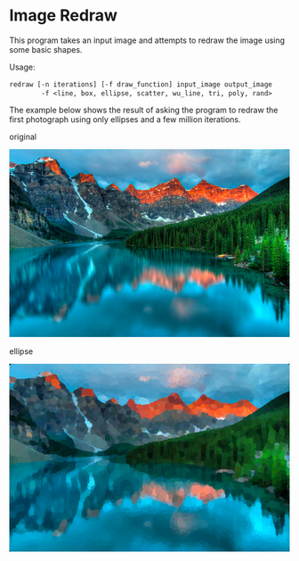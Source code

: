 # Image Redraw

This program takes an input image and attempts to redraw the image using some basic shapes. 

Usage:
```
redraw [-n iterations] [-f draw_function] input_image output_image
        -f <line, box, ellipse, scatter, wu_line, tri, poly, rand>
```

The example below shows the result of asking the program to redraw the first photograph using only ellipses and a few million iterations.

original

![Original](/examples/Calm.png)

ellipse

![Circular](/examples/round_.png)
